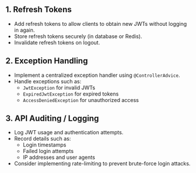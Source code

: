 ## 1. Refresh Tokens

- Add refresh tokens to allow clients to obtain new JWTs without logging in again.
- Store refresh tokens securely (in database or Redis).
- Invalidate refresh tokens on logout.

## 2. Exception Handling

- Implement a centralized exception handler using `@ControllerAdvice`.
- Handle exceptions such as:
  - `JwtException` for invalid JWTs
  - `ExpiredJwtException` for expired tokens
  - `AccessDeniedException` for unauthorized access

## 3. API Auditing / Logging

- Log JWT usage and authentication attempts.
- Record details such as:
  - Login timestamps
  - Failed login attempts
  - IP addresses and user agents
- Consider implementing rate-limiting to prevent brute-force login attacks.
